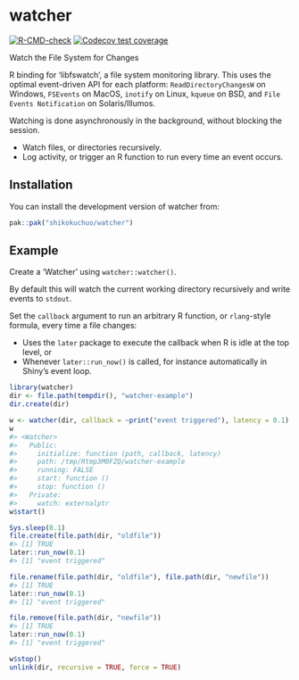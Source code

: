 
<!-- README.md is generated from README.Rmd. Please edit that file -->

# watcher

<!-- badges: start -->

[![R-CMD-check](https://github.com/shikokuchuo/watcher/actions/workflows/R-CMD-check.yaml/badge.svg)](https://github.com/shikokuchuo/watcher/actions/workflows/R-CMD-check.yaml)
[![Codecov test
coverage](https://codecov.io/gh/shikokuchuo/watcher/graph/badge.svg)](https://app.codecov.io/gh/shikokuchuo/watcher)
<!-- badges: end -->

Watch the File System for Changes

R binding for ‘libfswatch’, a file system monitoring library. This uses
the optimal event-driven API for each platform: `ReadDirectoryChangesW`
on Windows, `FSEvents` on MacOS, `inotify` on Linux, `kqueue` on BSD,
and `File Events Notification` on Solaris/Illumos.

Watching is done asynchronously in the background, without blocking the
session.

- Watch files, or directories recursively.
- Log activity, or trigger an R function to run every time an event
  occurs.

## Installation

You can install the development version of watcher from:

``` r
pak::pak("shikokuchuo/watcher")
```

## Example

Create a ‘Watcher’ using `watcher::watcher()`.

By default this will watch the current working directory recursively and
write events to `stdout`.

Set the `callback` argument to run an arbitrary R function, or
`rlang`-style formula, every time a file changes:

- Uses the `later` package to execute the callback when R is idle at the
  top level, or
- Whenever `later::run_now()` is called, for instance automatically in
  Shiny’s event loop.

``` r
library(watcher)
dir <- file.path(tempdir(), "watcher-example")
dir.create(dir)

w <- watcher(dir, callback = ~print("event triggered"), latency = 0.1)
w
#> <Watcher>
#>   Public:
#>     initialize: function (path, callback, latency) 
#>     path: /tmp/Rtmp3M0FZQ/watcher-example
#>     running: FALSE
#>     start: function () 
#>     stop: function () 
#>   Private:
#>     watch: externalptr
w$start()

Sys.sleep(0.1)
file.create(file.path(dir, "oldfile"))
#> [1] TRUE
later::run_now(0.1)
#> [1] "event triggered"

file.rename(file.path(dir, "oldfile"), file.path(dir, "newfile"))
#> [1] TRUE
later::run_now(0.1)
#> [1] "event triggered"

file.remove(file.path(dir, "newfile"))
#> [1] TRUE
later::run_now(0.1)
#> [1] "event triggered"

w$stop()
unlink(dir, recursive = TRUE, force = TRUE)
```
